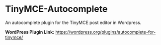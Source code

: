 # TinyMCE-Autocomplete
An autocomplete plugin for the TinyMCE post editor in Wordpress.

**WordPress Plugin Link:** https://wordpress.org/plugins/autocomplete-for-tinymce/
